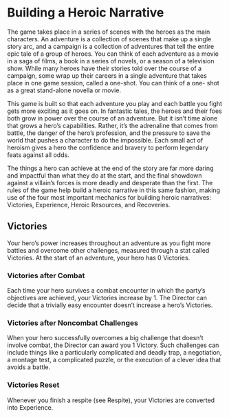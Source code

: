 # Building a Heroic Narrative

The game takes place in a series of scenes with the heroes
as the main characters. An adventure is a collection of
scenes that make up a single story arc, and a campaign is a
collection of adventures that tell the entire epic tale of a
group of heroes. You can think of each adventure as a
movie in a saga of films, a book in a series of novels, or a
season of a television show. While many heroes have their
stories told over the course of a campaign, some wrap up
their careers in a single adventure that takes place in one
game session, called a one-shot. You can think of a one-
shot as a great stand-alone novella or movie.

This game is built so that each adventure you play and
each battle you fight gets more exciting as it goes on. In
fantastic tales, the heroes and their foes both grow in
power over the course of an adventure. But it isn’t time
alone that grows a hero’s capabilities. Rather, it’s the
adrenaline that comes from battle, the danger of the hero’s
profession, and the pressure to save the world that pushes
a character to do the impossible. Each small act of heroism
gives a hero the confidence and bravery to perform
legendary feats against all odds.

The things a hero can achieve at the end of the story are
far more daring and impactful than what they do at the
start, and the final showdown against a villain’s forces is
more deadly and desperate than the first. The rules of the
game help build a heroic narrative in this same fashion,
making use of the four most important mechanics for
building heroic narratives: Victories, Experience, Heroic
Resources, and Recoveries.

## Victories

Your hero’s power increases throughout an adventure as you fight more battles and overcome other challenges, measured through a stat called Victories. At the start of an adventure, your hero has 0 Victories.

### Victories after Combat

Each time your hero survives a combat encounter in which the party’s objectives are achieved, your Victories increase by 1. The Director can decide that a trivially easy encounter doesn’t increase a hero’s Victories.

### Victories after Noncombat Challenges

When your hero successfully overcomes a big challenge that doesn’t involve combat, the Director can award you 1 Victory. Such challenges can include things like a particularly complicated and deadly trap, a negotiation, a montage test, a complicated puzzle, or the execution of a clever idea that avoids a battle.

### Victories Reset

Whenever you finish a respite (see Respite), your Victories are converted into Experience.

